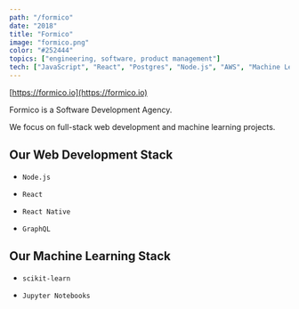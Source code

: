 ```yaml
---
path: "/formico"
date: "2018"
title: "Formico"
image: "formico.png"
color: "#252444"
topics: ["engineering, software, product management"]
tech: ["JavaScript", "React", "Postgres", "Node.js", "AWS", "Machine Learning"]
---
```


[https://formico.io](https://formico.io)

Formico is a Software Development Agency.

We focus on full-stack web development and machine learning projects.


## Our Web Development Stack
* `Node.js`

* `React`

* `React Native`

* `GraphQL`


## Our Machine Learning Stack
* `scikit-learn`

* `Jupyter Notebooks`
